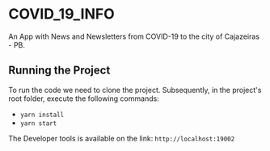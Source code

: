 # COVID_19_INFO

An App with News and Newsletters from COVID-19 to the city of Cajazeiras - PB.

## Running the Project

To run the code we need to clone the project. Subsequently, in the project's root folder, execute the following commands:

* `yarn install`
* `yarn start`

The Developer tools is available on the link: `http://localhost:19002`